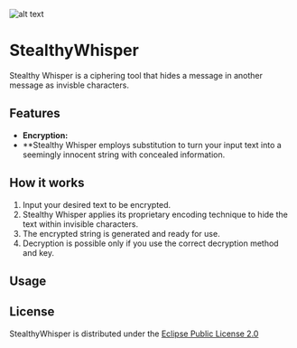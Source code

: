 ![alt text](../master/src/main/resources/com/traube/stealthywhispergui/app-icon-low.png "Logo Title Text 1")
# StealthyWhisper
Stealthy Whisper is a ciphering tool that hides a message in another message as invisble characters.

## Features

- **Encryption:**
- **Stealthy Whisper employs substitution to turn your input text into a seemingly innocent string with concealed information.

## How it works

1. Input your desired text to be encrypted.
2. Stealthy Whisper applies its proprietary encoding technique to hide the text within invisible characters.
3. The encrypted string is generated and ready for use.
4. Decryption is possible only if you use the correct decryption method and key.

## Usage

## License
StealthyWhisper is distributed under the [Eclipse Public License 2.0](../master/LICENSE)
